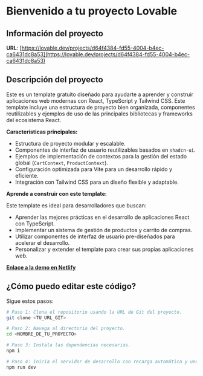 # Bienvenido a tu proyecto Lovable

## Información del proyecto

**URL**: [https://lovable.dev/projects/d64f4384-fd55-4004-b4ec-ca6431dc8a53](https://lovable.dev/projects/d64f4384-fd55-4004-b4ec-ca6431dc8a53)

## Descripción del proyecto

Este es un template gratuito diseñado para ayudarte a aprender y construir aplicaciones web modernas con React, TypeScript y Tailwind CSS. Este template incluye una estructura de proyecto bien organizada, componentes reutilizables y ejemplos de uso de las principales bibliotecas y frameworks del ecosistema React.

**Características principales:**

*   Estructura de proyecto modular y escalable.
*   Componentes de interfaz de usuario reutilizables basados en `shadcn-ui`.
*   Ejemplos de implementación de contextos para la gestión del estado global (`CartContext`, `ProductContext`).
*   Configuración optimizada para Vite para un desarrollo rápido y eficiente.
*   Integración con Tailwind CSS para un diseño flexible y adaptable.

**Aprende a construir con este template:**

Este template es ideal para desarrolladores que buscan:

*   Aprender las mejores prácticas en el desarrollo de aplicaciones React con TypeScript.
*   Implementar un sistema de gestión de productos y carrito de compras.
*   Utilizar componentes de interfaz de usuario pre-diseñados para acelerar el desarrollo.
*   Personalizar y extender el template para crear sus propias aplicaciones web.

**[Enlace a la demo en Netlify](AQUI_DEBE_IR_EL_ENLACE_A_LA_DEMO)**

## ¿Cómo puedo editar este código?

Sigue estos pasos:

```sh
# Paso 1: Clona el repositorio usando la URL de Git del proyecto.
git clone <TU_URL_GIT>

# Paso 2: Navega al directorio del proyecto.
cd <NOMBRE_DE_TU_PROYECTO>

# Paso 3: Instala las dependencias necesarias.
npm i

# Paso 4: Inicia el servidor de desarrollo con recarga automática y una vista previa instantánea.
npm run dev
